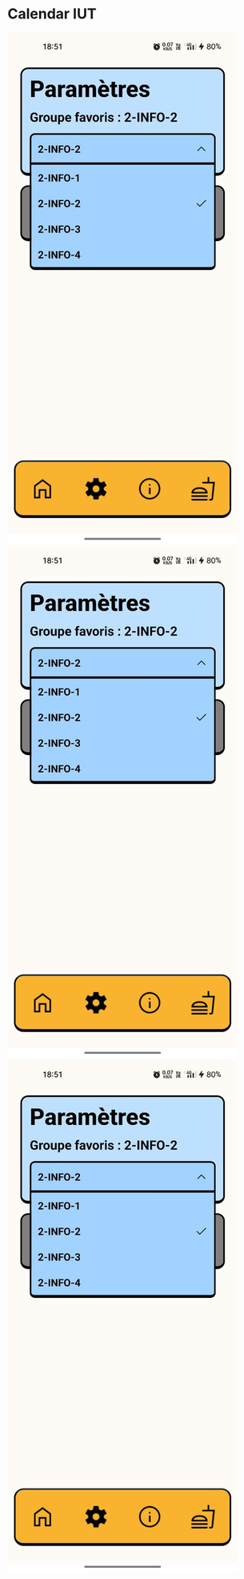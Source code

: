 # Calendar IUT
![demo 1](https://github.com/cherifad/Calendar-IUT/blob/master/photo_2023-01-04_18-52-05.jpg)
![demo 2](https://github.com/cherifad/Calendar-IUT/blob/master/photo_2023-01-04_19-43-42.jpg)
![demo 3](https://github.com/cherifad/Calendar-IUT/blob/master/photo_2023-01-04_18-52-05.jpg)
